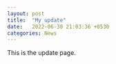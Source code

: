 ```yaml
---
layout: post
title:  "My update"
date:   2022-06-30 21:03:36 +0530
categories: News
---
```

This is the update page.